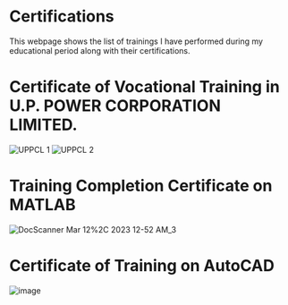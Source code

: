 # Certifications
This webpage shows the list of trainings I have performed during my educational period along with their certifications. 
# Certificate of Vocational Training in U.P. POWER CORPORATION LIMITED.
![UPPCL 1](https://user-images.githubusercontent.com/126613134/224508674-45a06501-8aff-4415-acf5-7ded8bc0a4a8.jpg)
![UPPCL 2](https://user-images.githubusercontent.com/126613134/224508682-a4d1ccea-0a1d-4675-9793-c5fc66332d8a.jpg)
#  Training Completion Certificate on MATLAB
![DocScanner Mar 12%2C 2023 12-52 AM_3](https://user-images.githubusercontent.com/126613134/224508711-79cde9f1-06dd-4f09-ad67-a8868f40e726.jpg)
# Certificate of Training on AutoCAD
![image](https://user-images.githubusercontent.com/126613134/224508779-88ddae68-940c-49a1-bce1-36c8ec7d3591.png)
